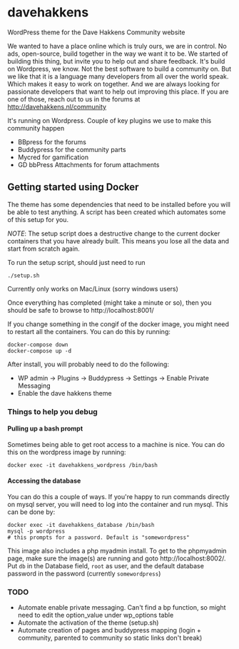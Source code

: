 # davehakkens
WordPress theme for the Dave Hakkens Community website

We wanted to have a place online which is truly ours, we are in control. No
ads, open-source, build together in the way we want it to be. We started of
building this thing, but invite you to help out and share feedback. It's build
on Wordpress, we know. Not the best software to build a community on. But we
like that it is a language many developers from all over the world speak. Which
makes it easy to work on together. And we are always looking for passionate
developers that want to help out improving this place. If you are one of those,
reach out to us in the forums at http://davehakkens.nl/community

It's running on Wordpress.
Couple of key plugins we use to make this community happen
- BBpress for the forums
- Buddypress for the community parts
- Mycred for gamification
- GD bbPress Attachments for forum attachments

## Getting started using Docker

The theme has some dependencies that need to be installed before you will be
able to test anything. A script has been created which automates some of this
setup for you.

*NOTE*: The setup script does a destructive change to the current docker
containers that you have already built. This means you lose all the data and
start from scratch again.

To run the setup script, should just need to run

    ./setup.sh

Currently only works on Mac/Linux (sorry windows users)

Once everything has completed (might take a minute or so), then you should be
safe to browse to http://localhost:8001/

If you change something in the congif of the docker image, you might need to
restart all the containers. You can do this by running:

    docker-compose down
    docker-compose up -d

After install, you will probably need to do the following:

 - WP admin -> Plugins -> Buddypress -> Settings -> Enable Private Messaging
 - Enable the dave hakkens theme

### Things to help you debug

#### Pulling up a bash prompt

Sometimes being able to get root access to a machine is nice. You can do this
on the wordpress image by running:

    docker exec -it davehakkens_wordpress /bin/bash

#### Accessing the database

You can do this a couple of ways. If you're happy to run commands directly on
mysql server, you will need to log into the container and run mysql. This can
be done by:

    docker exec -it davehakkens_database /bin/bash
    mysql -p wordpress
    # this prompts for a password. Default is "somewordpress"

This image also includes a php myadmin install. To get to the phpmyadmin page,
make sure the image(s) are running and goto http://localhost:8002/. Put `db` in
the Database field, `root` as user, and the default database password in the
password (currently `somewordpress`)

### TODO

 - Automate enable private messaging. Can't find a bp function, so might need
   to edit the option\_value under wp\_options table
 - Automate the activation of the theme (setup.sh)
 - Automate creation of pages and buddypress mapping (login + community,
   parented to community so static links don't break)
